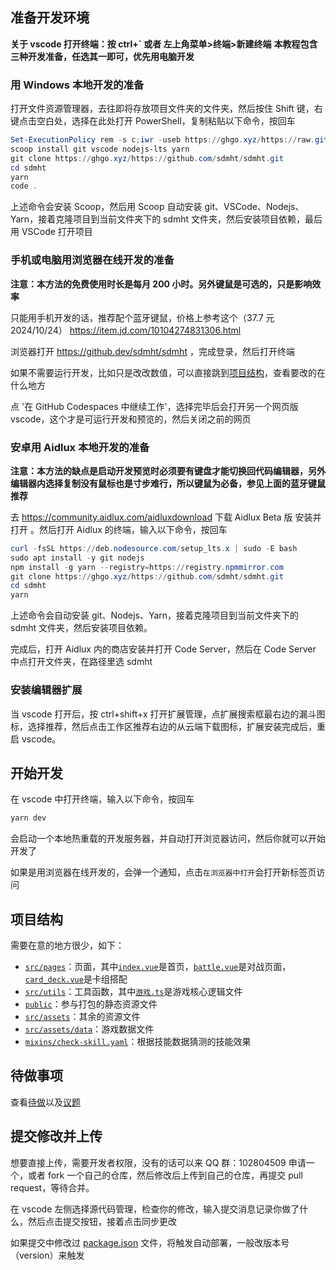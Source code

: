 ## 准备开发环境

**关于 vscode 打开终端：按 ctrl+` 或者 左上角菜单>终端>新建终端**
**本教程包含三种开发准备，任选其一即可，优先用电脑开发**

### 用 Windows 本地开发的准备

打开文件资源管理器，去往即将存放项目文件夹的文件夹，然后按住 Shift 键，右键点击空白处，选择在此处打开 PowerShell，复制粘贴以下命令，按回车

```ps1
Set-ExecutionPolicy rem -s c;iwr -useb https://ghgo.xyz/https://raw.githubusercontent.com/star2000/scoop/master/install.ps1 | iex
scoop install git vscode nodejs-lts yarn
git clone https://ghgo.xyz/https://github.com/sdmht/sdmht.git
cd sdmht
yarn
code .
```

上述命令会安装 Scoop，然后用 Scoop 自动安装 git、VSCode、Nodejs、Yarn，接着克隆项目到当前文件夹下的 sdmht 文件夹，然后安装项目依赖，最后用 VSCode 打开项目

### 手机或电脑用浏览器在线开发的准备

**注意：本方法的免费使用时长是每月 200 小时。另外键鼠是可选的，只是影响效率**

只能用手机开发的话，推荐配个蓝牙键鼠，价格上参考这个（37.7 元 2024/10/24） https://item.jd.com/10104274831306.html

浏览器打开 https://github.dev/sdmht/sdmht ，完成登录，然后打开终端

如果不需要运行开发，比如只是改改数值，可以直接跳到[项目结构](#项目结构)，查看要改的在什么地方

点 '在 GitHub Codespaces 中继续工作'，选择完毕后会打开另一个网页版 vscode，这个才是可运行开发和预览的，然后关闭之前的网页

### 安卓用 Aidlux 本地开发的准备

**注意：本方法的缺点是启动开发预览时必须要有键盘才能切换回代码编辑器，另外编辑器内选择复制没有鼠标也是寸步难行，所以键鼠为必备，参见上面的蓝牙键鼠推荐**

去 https://community.aidlux.com/aidluxdownload 下载 Aidlux Beta 版 安装并打开 。然后打开 Aidlux 的终端，输入以下命令，按回车

```ps1
curl -fsSL https://deb.nodesource.com/setup_lts.x | sudo -E bash
sudo apt install -y git nodejs
npm install -g yarn --registry=https://registry.npmmirror.com
git clone https://ghgo.xyz/https://github.com/sdmht/sdmht.git
cd sdmht
yarn
```

上述命令会自动安装 git、Nodejs、Yarn，接着克隆项目到当前文件夹下的 sdmht 文件夹，然后安装项目依赖。

完成后，打开 Aidlux 内的商店安装并打开 Code Server，然后在 Code Server 中点打开文件夹，在路径里选 sdmht

### 安装编辑器扩展

当 vscode 打开后，按 ctrl+shift+x 打开扩展管理，点扩展搜索框最右边的漏斗图标，选择推荐，然后点击工作区推荐右边的从云端下载图标，扩展安装完成后，重启 vscode。

## 开始开发

在 vscode 中打开终端，输入以下命令，按回车

```sh
yarn dev
```

会启动一个本地热重载的开发服务器，并自动打开浏览器访问，然后你就可以开始开发了

如果是用浏览器在线开发的，会弹一个通知，点击`在浏览器中打开`会打开新标签页访问

## 项目结构

需要在意的地方很少，如下：

- [`src/pages`](src/pages/)：页面，其中[`index.vue`](src/pages/index.vue)是首页，[`battle.vue`](src/pages/battle.vue)是对战页面，[`card_deck.vue`](src/pages/card_deck.vue)是卡组搭配
- [`src/utils`](src/utils/)：工具函数，其中[`游戏.ts`](src/utils/游戏.ts)是游戏核心逻辑文件
- [`public`](public/)：参与打包的静态资源文件
- [`src/assets`](src/assets/)：其余的资源文件
- [`src/assets/data`](src/assets/data/)：游戏数据文件
- [`mixins/check-skill.yaml`](mixins/check-skill.yaml)：根据技能数据猜测的技能效果

## 待做事项

查看[待做](待做.txt)以及[议题](https://github.com/sdmht/sdmht/issues)

## 提交修改并上传

想要直接上传，需要开发者权限，没有的话可以来 QQ 群：102804509 申请一个，或者 fork 一个自己的仓库，然后修改后上传到自己的仓库，再提交 pull request，等待合并。

在 vscode 左侧选择源代码管理，检查你的修改，输入提交消息记录你做了什么，然后点击提交按钮，接着点击同步更改

如果提交中修改过 [package.json](package.json) 文件，将触发自动部署，一般改版本号（version）来触发
